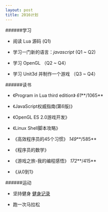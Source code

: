 ```yaml
---
layout: post
title: 2016计划
---
```


######学习



 - 阅读 Lua 源码 (Q1)

 - 学习一门新的语言：*javascript* (Q1 ~ Q2)

 - 学习 OpenGL （Q2 ~ Q4）

 - 学习 Unit3d 并制作一个游戏 （Q3 ~ Q4）



######读书



 - 《Program in Lua third edition》 *61***/1065**

 - 《JavaScript权威指南(第6版)》

 - 《OpenGL ES 2.0游戏开发》

 - 《Linux Shell脚本攻略》

 - 《高效程序员的45个习惯》 *149***/585**

 - 《程序员的数学》

 - 《游戏之旅-我的编程感悟》 *172***/415**
 
 - 《从0到1》



######运动



 - 坚持健身 [健身记录](/fitness/)

 - 跑一次马拉松